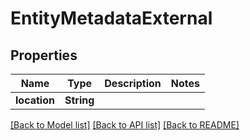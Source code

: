 # EntityMetadataExternal

## Properties

Name | Type | Description | Notes
------------ | ------------- | ------------- | -------------
**location** | **String** |  | 

[[Back to Model list]](../README.md#documentation-for-models) [[Back to API list]](../README.md#documentation-for-api-endpoints) [[Back to README]](../README.md)



